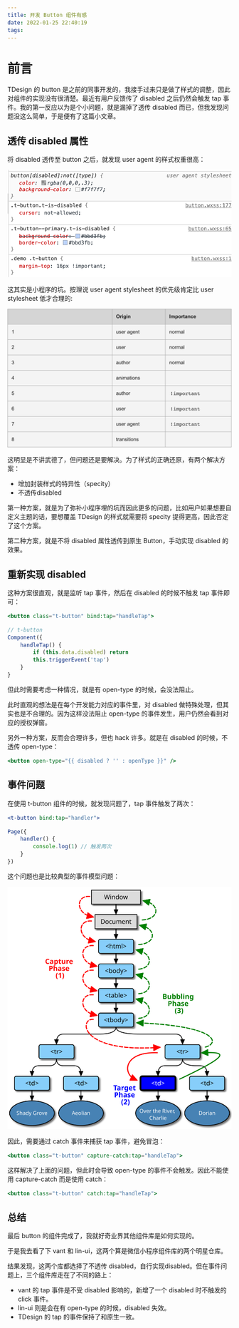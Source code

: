 ```yaml
---
title: 开发 Button 组件有感
date: 2022-01-25 22:40:19
tags:
---
```


# 前言

TDesign 的 button 是之前的同事开发的，我接手过来只是做了样式的调整，因此对组件的实现没有很清楚。最近有用户反馈传了 disabled 之后仍然会触发 tap 事件。我的第一反应以为是个小问题，就是漏掉了透传 disabled 而已，但我发现问题没这么简单，于是便有了这篇小文章。

<!-- more -->

## 透传 disabled 属性

将 disabled 透传至 button 之后，就发现 user agent 的样式权重很高：

![小程序最终样式](/images/miniprogram/user-agent.png)

这其实是小程序的坑。按理说 user agent stylesheet 的优先级肯定比 user stylesheet 低才合理的:

![CSS 层叠样式优先级](/images/miniprogram/css-cascade.png)

这明显是不讲武德了，但问题还是要解决。为了样式的正确还原，有两个解决方案：

- 增加封装样式的特异性（specity）
- 不透传disabled

第一种方案，就是为了弥补小程序埋的坑而因此更多的问题，比如用户如果想要自定义主题的话，要想覆盖 TDesign 的样式就需要将 specity 提得更高，因此否定了这个方案。

第二种方案，就是不将 disabled 属性透传到原生 Button，手动实现 disabled 的效果。

## 重新实现 disabled

这种方案很直观，就是监听 tap 事件，然后在 disabled 的时候不触发 tap 事件即可：

```jsx
<button class="t-button" bind:tap="handleTap">
```

```jsx
// t-button
Component({
	handleTap() {
		if (this.data.disabled) return
		this.triggerEvent('tap')
	}
}
```

但此时需要考虑一种情况，就是有 open-type 的时候，会没法阻止。

此时直观的想法是在每个开发能力对应的事件里，对 disabled 做特殊处理，但其实也是不合理的。因为这样没法阻止 open-type 的事件发生，用户仍然会看到对应的授权弹窗。

另外一种方案，反而会合理许多，但也 hack 许多。就是在 disabled 的时候，不透传 open-type：

```jsx
<button open-type="{{ disabled ? '' : openType }}" />
```

## 事件问题

在使用 t-button 组件的时候，就发现问题了，tap 事件触发了两次：

```jsx
<t-button bind:tap="handler">
```

```jsx
Page({
	handler() {
		console.log(1) // 触发两次
	}
})
```

这个问题也是比较典型的事件模型问题：

![事件模型图](/images/miniprogram/eventflow.svg)

因此，需要通过 catch 事件来捕获 tap 事件，避免冒泡：

```jsx
<button class="t-button" capture-catch:tap="handleTap">
```

这样解决了上面的问题，但此时会导致 open-type 的事件不会触发。因此不能使用 capture-catch 而是使用 catch：

```jsx
<button class="t-button" catch:tap="handleTap">
```

## 总结

最后 button 的组件完成了，我就好奇业界其他组件库是如何实现的。

于是我去看了下 vant 和 lin-ui，这两个算是微信小程序组件库的两个明星仓库。

结果发现，这两个库都选择了不透传 disabled，自行实现disabled。但在事件问题上，三个组件库走在了不同的路上：

- vant 的 tap 事件是不受 disabled 影响的，新增了一个 disabled 时不触发的 click 事件。
- lin-ui 则是会在有 open-type 的时候，disabled 失效。
- TDesign 的 tap 的事件保持了和原生一致。